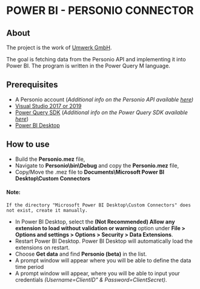 # POWER BI - PERSONIO CONNECTOR
## About ##

The project is the work of [Umwerk GmbH](https://umwerk.com/). 

The goal is fetching data from the Personio API and implementing it into Power BI.
The program is written in the Power Query M language.


## Prerequisites

- A Personio account (*Additional info on the Personio API available [here](https://developer.personio.de/docs))*
- [Visual Studio 2017 or 2019](https://visualstudio.microsoft.com/vs/older-downloads/)
- [Power Query SDK](https://marketplace.visualstudio.com/items?itemName=Dakahn.PowerQuerySDK) (*Additional info on the Power Query SDK available [here](https://learn.microsoft.com/en-us/power-query/install-sdk)*)
- [Power BI Desktop](https://powerbi.microsoft.com/en-us/desktop/)

## How to use
- Build the **Personio.mez** file,
- Navigate to **Personio\bin\Debug** and copy the **Personio.mez** file, 
- Copy/Move the .mez file to **Documents\Microsoft Power BI Desktop\Custom Connectors**
#### Note:
    If the directory "Microsoft Power BI Desktop\Custom Connectors" does not exist, create it manually.
    
- In Power BI Desktop, select the **(Not Recommended) Allow any extension to load without validation or warning** option under **File > Options and settings > Options > Security > Data Extensions**.
- Restart Power BI Desktop. Power BI Desktop will automatically load the extensions on restart.
- Choose **Get data** and find  **Personio (beta)** in the list.
- A prompt window will appear where you will be able to define the data time period
- A prompt window will appear, where you will be able to input your credentials *(Username=ClientID" & Password=ClientSecret)*.
